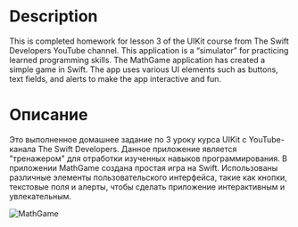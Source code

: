 # Description
This is completed homework for lesson 3 of the UIKit course from The Swift Developers YouTube channel.
This application is a “simulator” for practicing learned programming skills.
The MathGame application has created a simple game in Swift. The app uses various UI elements such as buttons, text fields, and alerts to make the app interactive and fun.

# Описание 
Это выполненное домашнее задание по 3 уроку курса UIKit с YouTube-канала The Swift Developers.
Данное приложение является "тренажером" для отработки изученных навыков программирования.
В приложении MathGame создана простая игра на Swift. Использованы различные элементы пользовательского интерфейса, такие как кнопки, текстовые поля и алерты, чтобы сделать приложение интерактивным и увлекательным.


![MathGame](https://github.com/EsayanWell/MathGame/assets/98737871/7706efe9-1965-4ae1-83e2-7099570eee74)
